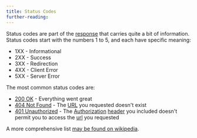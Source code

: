 ```yaml
---
title: Status Codes
further-reading:
---
```

Status codes are part of the [response](/http-response) that carries quite a bit of information. Status codes start with the numbers 1 to 5, and each have specific meaning:

* 1XX - Informational
* 2XX - Success
* 3XX - Redirection
* 4XX - Client Error
* 5XX - Server Error

The most common status codes are:

* [200 OK](https://httpcats.herokuapp.com/200) - Everything went great
* [404 Not Found](https://httpcats.herokuapp.com/404) - The
  [URL](/uniform-resource-locator) you requested doesn't exist
* [401 Unauthorized](https://httpcats.herokuapp.com/401) - The
  [Authorization](/authorization) [header](/headers) you included doesn't
  permit you to access the [url](/uniform-resource-locator) you requested

A more comprehensive list [may be found on wikipedia](https://en.wikipedia.org/wiki/List_of_HTTP_status_codes).
